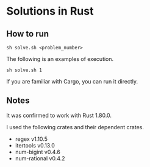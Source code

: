 # Solutions in Rust

## How to run

```console
sh solve.sh <problem_number>
```

The following is an examples of execution.

```console
sh solve.sh 1
```

If you are familiar with Cargo, you can run it directly.

## Notes

It was confirmed to work with Rust 1.80.0.

I used the following crates and their dependent crates.

- regex v1.10.5
- itertools v0.13.0
- num-bigint v0.4.6
- num-rational v0.4.2

